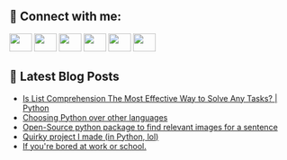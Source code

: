 ## 🔎 Connect with me:
[<img height="32" width="40" src="https://cdn.jsdelivr.net/npm/simple-icons@v5/icons/telegram.svg" />](https://t.me/bullbesh)
[<img height="32" width="40" src="https://cdn.jsdelivr.net/npm/simple-icons@v5/icons/vk.svg" />](https://vk.com/bullbesh)
[<img height="32" width="40" src="https://cdn.jsdelivr.net/npm/simple-icons@v5/icons/twitter.svg" />](https://twitter.com/bullbesh1)
[<img height="32" width="40" src="https://cdn.jsdelivr.net/npm/simple-icons@v5/icons/instagram.svg" />](https://www.instagram.com/bullbesh)
[<img height="32" width="40" src="https://cdn.jsdelivr.net/npm/simple-icons@v5/icons/reddit.svg" />](https://www.reddit.com/user/bullbesh)
[<img height="32" width="40" src="https://cdn.jsdelivr.net/npm/simple-icons@v5/icons/youtube.svg" />](https://www.youtube.com/channel/UCtfjRs6uzgq5mfm8S06WTcg)

## 📕 Latest Blog Posts
<!-- BLOG-POST-LIST:START -->
- [Is List Comprehension The Most Effective Way to Solve Any Tasks? | Python](https://www.reddit.com/r/Python/comments/tvut3j/is_list_comprehension_the_most_effective_way_to/)
- [Choosing Python over other languages](https://www.reddit.com/r/Python/comments/tvubzw/choosing_python_over_other_languages/)
- [Open-Source python package to find relevant images for a sentence](https://www.reddit.com/r/Python/comments/tvs0dp/opensource_python_package_to_find_relevant_images/)
- [Quirky project I made &lpar;in Python, lol&rpar;](https://www.reddit.com/r/Python/comments/tvq3sd/quirky_project_i_made_in_python_lol/)
- [If you&#39;re bored at work or school.](https://www.reddit.com/r/Python/comments/tvp8uf/if_youre_bored_at_work_or_school/)
<!-- BLOG-POST-LIST:END -->
